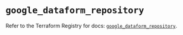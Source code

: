 # `google_dataform_repository`

Refer to the Terraform Registry for docs: [`google_dataform_repository`](https://registry.terraform.io/providers/hashicorp/google-beta/5.23.0/docs/resources/google_dataform_repository).
